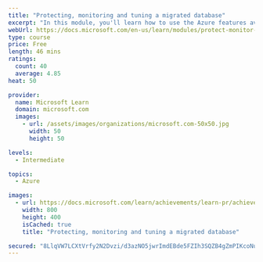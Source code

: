 ```yaml
---
title: "Protecting, monitoring and tuning a migrated database"
excerpt: "In this module, you'll learn how to use the Azure features available for protect, monitor, and tune a database."
webUrl: https://docs.microsoft.com/en-us/learn/modules/protect-monitor-tuning-migrated-database/
type: course
price: Free
length: 46 mins
ratings:
  count: 40
  average: 4.85
heat: 50

provider:
  name: Microsoft Learn
  domain: microsoft.com
  images:
    - url: /assets/images/organizations/microsoft.com-50x50.jpg
      width: 50
      height: 50

levels:
  - Intermediate

topics:
  - Azure

images:
  - url: https://docs.microsoft.com/learn/achievements/learn-pr/achievements/protecting-monitoring-and-tuning-a-migrated-database-social.png
    width: 800
    height: 400
    isCached: true
    title: "Protecting, monitoring and tuning a migrated database"

secured: "8LlqVW7LCXtVrfy2N2Dvzi/d3azNO5jwrImdEBde5FZIh3SQZB4gZmPIKcoNulN+aw5druySgZiBLQ0ZklAAYBUySRW7Y7vF+qBlCZP6Pp7HxX6fRbZZliUc63PoIKO9OWOtQCGbr3DE4Vz4KV3skS0Qet4xWyIdeYsLYaYhritSrSx0SrSamZIZElyr8jH9EXX0Mvw79wugWOls3ebaFlRJ1zNRAgi3REvBfxpfCH8F0aY1CPA0OXOTsLkqZsedImCL9gQf3TIZl+9KluE6POASQhc4/+bu6vGaxIDKAONi7TAnGPi0knGJCM5nw4X6Is7g8xxma2wq64VVFTeUP8uIeOlp9dytWwt3uvv4x0FvjDaZxo7qgRxbbgOyz2ayXh4fF1e83oJ3j5yZ/OVgJA==;VvM+/RTUwISjc/uaJQcgmg=="
---
```


